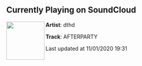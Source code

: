 ## Currently Playing on SoundCloud

[<img align="left" width="100" src="https://i1.sndcdn.com/artworks-jdWWcJzM0wQNwPMr-b4l5cQ-t50x50.jpg">](https://soundcloud.com/dthd/afterparty)

**Artist**: dthd 

**Track**: AFTERPARTY

Last updated at 11/01/2020 19:31
